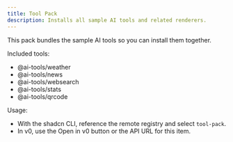 ```yaml
---
title: Tool Pack
description: Installs all sample AI tools and related renderers.
---
```


This pack bundles the sample AI tools so you can install them together.

Included tools:

- @ai-tools/weather
- @ai-tools/news
- @ai-tools/websearch
- @ai-tools/stats
- @ai-tools/qrcode

Usage:

- With the shadcn CLI, reference the remote registry and select `tool-pack`.
- In v0, use the Open in v0 button or the API URL for this item.
